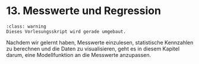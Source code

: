 # 13. Messwerte und Regression

```{admonition} Hinweise zur Vorlesung Objektorientierte Programmierung im WiSe 2025/26
:class: warning
Dieses Vorlesungsskript wird gerade umgebaut.
```

Nachdem wir gelernt haben, Messwerte einzulesen, statistische Kennzahlen zu
berechnen und die Daten zu visualisieren, geht es in diesem Kapitel darum, eine
Modellfunktion an die Messwerte anzupassen.

